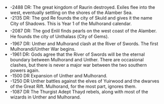- -2488 DR: The great kingdom of Raurin destroyed. Exiles flee into the west, eventually settling on the shores of the Alamber Sea.
- -2135 DR: The god Re founds the city of Skuld and gives it the name City of Shadows. This is Year 1 of the Mulhorand calendar.
- -2087 DR: The god Enlil finds pearls on the west coast of the Alamber. He founds the city of Unthalass (City of Gems).
- -1967 DR: Unther and Mulhorand clash at the River of Swords. The first Mulhorandi/Unther War begins.
- -1961 DR: Gods agree that the River of Swords will be the eternal boundary between Mulhorand and Unther. There are occasional clashes, but there is never a major war between the two southern powers again.
- -1500 DR
  Expansion of Unther and
  Mulhorand.
- -1250 DR
  Unther battles against the
  elves of Yuirwood and the
  dwarves of the Great Rift.
  Mulhorand, for the most
  part, ignores them.
- -1087 DR
  The Thurgist Adept Thayd
  rebels, along with most of
  the wizards in Unther and
  Mulhorand.